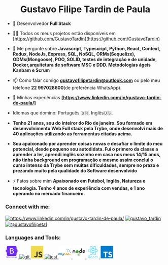 <h1 align="center">Gustavo Filipe Tardin de Paula</h1>

- 🌱 Desenvolvedor **Full Stack**

- 👨‍💻 Todos os meus projetos estão disponíveis em [https://github.com/GustavoTardin](https://github.com/GustavoTardin)

- 💬 Me pergunte sobre **Javascript, Typescript, Python, React, Context, Redux, NodeJs, Express, SQL, NoSQL, ORMs(Sequelize), ODMs(Mongoose), POO, SOLID, testes de integração e de unidade, Docker,arquitetura de software MSC e DDD. Metodologias ágeis Kanbam e Scrum**

- 📫 Como falar comigo **gustavofilipetardin@outlook.com** ou pelo meu telefone **22 997028600**(de preferência WhatsApp).

- 📄 Minhas experiências **[https://www.linkedin.com/in/gustavo-tardin-de-paula/]**

- Idiomas que domino: Português 🇧🇷, Inglês🇺🇸.

-  **Tenho 21 anos, sou do inteiror do Rio de janeiro. Sou formado em desenvolvimento Web Full stack pela Trybe, onde desenvolvi mais de 40 aplicações utilizando as ferramentas citadas acima.**
-  **Sou apaixonado por aprender coisas novas e desafiar o limite do meu potencial, desde pequeno sou autodidata. Fui o primero da classe a aprender a ler, aprendi inglês sozinho em casa nos meus 14/15 anos, não tinha background em programação e mesmo assim conclui o curso intenso da Trybe sem muitas dificuldades, sempre no prazo e prezando muito pela qualidade do Software desenvolvido**

- ⚡ Fatos sobre mim **Apaixonado em Futebol, Inglês, Natureza e tecnologia. Tenho 4 anos de experiência com vendas, e 1 ano operando no mercado financeiro.**

<h3 align="left">Connect with me:</h3>
<p align="left">
<a href="https://linkedin.com/in/https://www.linkedin.com/in/gustavo-tardin-de-paula/" target="blank"><img align="center" src="https://raw.githubusercontent.com/rahuldkjain/github-profile-readme-generator/master/src/images/icons/Social/linked-in-alt.svg" alt="https://www.linkedin.com/in/gustavo-tardin-de-paula/" height="30" width="40" /></a>
<a href="https://instagram.com/gustavo_tardin" target="blank"><img align="center" src="https://raw.githubusercontent.com/rahuldkjain/github-profile-readme-generator/master/src/images/icons/Social/instagram.svg" alt="gustavo_tardin" height="30" width="40" /></a>
<a href="https://www.hackerrank.com/@gustavofilipeta1" target="blank"><img align="center" src="https://raw.githubusercontent.com/rahuldkjain/github-profile-readme-generator/master/src/images/icons/Social/hackerrank.svg" alt="@gustavofilipeta1" height="30" width="40" /></a>
</p>

<h3 align="left">Languages and Tools:</h3>
<p align="left"> <a href="https://getbootstrap.com" target="_blank" rel="noreferrer"> <img src="https://raw.githubusercontent.com/devicons/devicon/master/icons/bootstrap/bootstrap-plain-wordmark.svg" alt="bootstrap" width="40" height="40"/> </a> <a href="https://git-scm.com/" target="_blank" rel="noreferrer"> <img src="https://www.vectorlogo.zone/logos/git-scm/git-scm-icon.svg" alt="git" width="40" height="40"/> </a> <a href="https://developer.mozilla.org/en-US/docs/Web/JavaScript" target="_blank" rel="noreferrer"> <img src="https://raw.githubusercontent.com/devicons/devicon/master/icons/javascript/javascript-original.svg" alt="javascript" width="40" height="40"/> </a> <a href="https://jestjs.io" target="_blank" rel="noreferrer"> <img src="https://www.vectorlogo.zone/logos/jestjsio/jestjsio-icon.svg" alt="jest" width="40" height="40"/> </a> <a href="https://www.mysql.com/" target="_blank" rel="noreferrer"> <img src="https://raw.githubusercontent.com/devicons/devicon/master/icons/mysql/mysql-original-wordmark.svg" alt="mysql" width="40" height="40"/> </a> <a href="https://nodejs.org" target="_blank" rel="noreferrer"> <img src="https://raw.githubusercontent.com/devicons/devicon/master/icons/nodejs/nodejs-original-wordmark.svg" alt="nodejs" width="40" height="40"/> </a> <a href="https://reactjs.org/" target="_blank" rel="noreferrer"> <img src="https://raw.githubusercontent.com/devicons/devicon/master/icons/react/react-original-wordmark.svg" alt="react" width="40" height="40"/> </a> <a href="https://www.typescriptlang.org/" target="_blank" rel="noreferrer"> <img src="https://raw.githubusercontent.com/devicons/devicon/master/icons/typescript/typescript-original.svg" alt="typescript" width="40" height="40"/> </a> </p>
